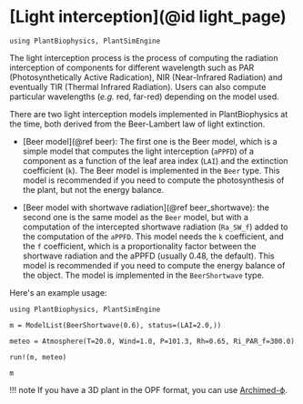 # [Light interception](@id light_page)

```@setup usepkg
using PlantBiophysics, PlantSimEngine
```

The light interception process is the process of computing the radiation interception of components for different wavelength such as PAR (Photosynthetically Active Radication), NIR (Near-Infrared Radiation) and eventually TIR (Thermal Infrared Radiation). Users can also compute particular wavelengths (*e.g.* red, far-red) depending on the model used.

There are two light interception models implemented in PlantBiophysics at the time, both derived from the Beer-Lambert law of light extinction. 

- [Beer model](@ref beer): The first one is the Beer model, which is a simple model that computes the light interception (`aPPFD`) of a component as a function of the leaf area index (`LAI`) and the extinction coefficient (`k`). The Beer model is implemented in the `Beer` type. This model is recommended if you need to compute the photosynthesis of the plant, but not the energy balance.

- [Beer model with shortwave radiation](@ref beer_shortwave): the second one is the same model as the `Beer` model, but with a computation of the intercepted shortwave radiation (`Ra_SW_f`) added to the computation of the `aPPFD`. This model needs the `k` coefficient, and the `f` coefficient, which is a proportionality factor between the shortwave radiation and the aPPFD (usually 0.48, the default).
This model is recommended if you need to compute the energy balance of the object. The model is implemented in the `BeerShortwave` type.

Here's an example usage:

```@example usepkg
using PlantBiophysics, PlantSimEngine

m = ModelList(BeerShortwave(0.6), status=(LAI=2.0,))

meteo = Atmosphere(T=20.0, Wind=1.0, P=101.3, Rh=0.65, Ri_PAR_f=300.0)

run!(m, meteo)

m
```

!!! note
    If you have a 3D plant in the OPF format, you can use [Archimed-ϕ](https://archimed-platform.github.io/archimed-phys-user-doc/).
